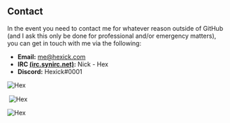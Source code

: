## **Contact**

In the event you need to contact me for whatever reason outside of GitHub (and I ask this only be done for professional and/or emergency matters), you can get in touch with me via the following:

* **Email:** me@hexick.com
* **IRC [(irc.synirc.net)](https://synirc.net):** Nick - Hex
* **Discord:** Hexick#0001

<!-- Remember to make a Wakatime profile bfore implementing this.
<p><img align="center" src="https://github-readme-stats.vercel.app/api/wakatime?username=hexsl&theme=tokyonight" alt=:Hex" /></p>
-->

<p><img align="left" src="https://github-readme-stats.vercel.app/api/top-langs?username=hexsl&show_icons=true&locale=en&layout=compact&theme=tokyonight" alt="Hex" /></p>
<br>
<p>&nbsp;<img align="center" src="https://github-readme-stats.vercel.app/api?username=hexsl&show_icons=true&locale=en&theme=tokyonight" alt="Hex" /></p>

<p><img align="center" src="https://github-readme-streak-stats.herokuapp.com/?user=hexsl&theme=tokyonight" alt="Hex" /></p>
